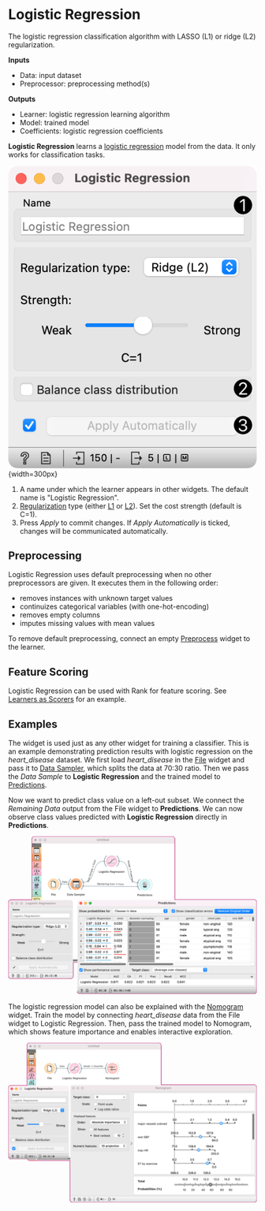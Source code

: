 Logistic Regression
===================

The logistic regression classification algorithm with LASSO (L1) or ridge (L2) regularization.

**Inputs**

- Data: input dataset
- Preprocessor: preprocessing method(s)

**Outputs**

- Learner: logistic regression learning algorithm
- Model: trained model
- Coefficients: logistic regression coefficients

**Logistic Regression** learns a [logistic regression](https://en.wikipedia.org/wiki/Logistic_regression) model from the data. It only works for classification tasks.

![](images/LogisticRegression-stamped.png){width=300px}

1. A name under which the learner appears in other widgets. The default name is "Logistic Regression".
2. [Regularization](https://en.wikipedia.org/wiki/Regularization_(mathematics)) type (either [L1](https://en.wikipedia.org/wiki/Least_squares#Lasso_method) or [L2](https://en.wikipedia.org/wiki/Ridge_regression)). Set the cost strength (default is C=1).
3. Press *Apply* to commit changes. If *Apply Automatically* is ticked, changes will be communicated automatically.

Preprocessing
-------------

Logistic Regression uses default preprocessing when no other preprocessors are given. It executes them in the following order:

- removes instances with unknown target values
- continuizes categorical variables (with one-hot-encoding)
- removes empty columns
- imputes missing values with mean values

To remove default preprocessing, connect an empty [Preprocess](../data/preprocess.md) widget to the learner.

Feature Scoring
---------------

Logistic Regression can be used with Rank for feature scoring. See [Learners as Scorers](../../learners-as-scorers/index.md) for an example.

Examples
--------

The widget is used just as any other widget for training a classifier. This is an example demonstrating prediction results with logistic regression on the *heart_disease* dataset. We first load *heart_disease* in the [File](../data/file.md) widget and pass it to [Data Sampler](../data/datasampler.md), which splits the data at 70:30 ratio. Then we pass the *Data Sample* to **Logistic Regression** and the trained model to [Predictions](../evaluate/predictions.md).

Now we want to predict class value on a left-out subset. We connect the *Remaining Data* output from the File widget to **Predictions**. We can now observe class values predicted with **Logistic Regression** directly in **Predictions**.

![](images/LogisticRegression-Example1.png)

The logistic regression model can also be explained with the [Nomogram](../visualize/nomogram.md) widget. Train the model by connecting *heart_disease* data from the File widget to Logistic Regression. Then, pass the trained model to Nomogram, which shows feature importance and enables interactive exploration.

![](images/LogisticRegression-Example2.png)
